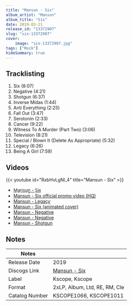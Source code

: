 ```yaml
---
title: "Mansun - Six"
album_artist: "Mansun"
album_title: "Six"
date: 2019-03-21
release_id: "13372907"
slug: "six-13372907"
cover:
    image: "six-13372907.jpg"
tags: ["Rock"]
hideSummary: true
---
```


## Tracklisting
1. Six (8:07)
2. Negative (4:21)
3. Shotgun (6:37)
4. Inverse Midas (1:44)
5. Anti Everything (2:25)
6. Fall Out (3:47)
7. Serotonin (2:33)
8. Cancer (9:22)
9. Witness To A Murder (Part Two) (3:06)
10. Television (8:21)
11. Special / Blown It (Delete As Appropriate) (5:32)
12. Legacy (6:26)
13. Being A Girl (7:59)

## Videos
{{< youtube id="RxbHvLgNl_4" title="Mansun - Six" >}}
- [M̲a̲n̲s̲u̲n̲̲ - S̲i̲x̲](https://www.youtube.com/watch?v=F0P1JxLWHiA)
- [Mansun - Six official promo video (HQ)](https://www.youtube.com/watch?v=DxZnqSDXZjw)
- [Mansun - Legacy](https://www.youtube.com/watch?v=UKa7opcFxCU)
- [Mansun - Six (animated cover)](https://www.youtube.com/watch?v=bhEi2cBpoAk)
- [Mansun - Negative](https://www.youtube.com/watch?v=WwMSH9-Irm4)
- [Mansun - Negative](https://www.youtube.com/watch?v=BnyHcDZHvko)
- [Mansun - Shotgun](https://www.youtube.com/watch?v=UgK_1nkp6VE)

## Notes

| Notes          |             |
| ---------------| ----------- |
| Release Date   | 2019 |
| Discogs Link   | [Mansun - Six](https://www.discogs.com/release/13372907) |
| Label          | Kscope, Kscope |
| Format         | 2xLP, Album, Ltd, RE, RM, Cle |
| Catalog Number | KSCOPE1066, KSCOPE1011 |

